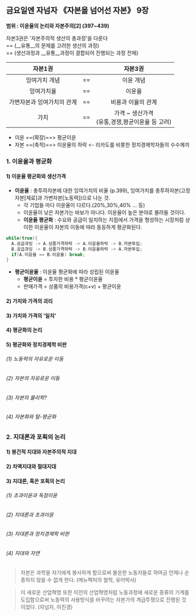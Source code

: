 
## 금요일엔 자넘자 《​자본을 넘어선 자본》 9장
__범위 : 이윤율의 논리와 자본주의[2] (397~439)__  

자본3권은 '자본주의적 생산의 총과정'을 다룬다   
== (__유통__의 문제를 고려한 생산의 과정)   
== (생산과정과 __유통__과정이 결합되어 진행되는 과정 전체)

| 자본1권 |   | 자본3권 |
|:--------------:|:-------------:|:-------------:|
| 잉여가치 개념 | == | 이윤 개념 |
| 잉여가치율 | == | 이윤율 |
| 가변자본과 잉여가치의 관계 | == | 비용과 이율의 관계 |
| 가치 | == | 가격 ~ 생산가격<br> (유통,경쟁,평균이윤율 등 고려) |

- 이윤 ==(확장)==> 평균이윤  
- 자본 ==(축적)==> 이윤율의 하락 <- 리카도를 비롯한 정치경제학자들의 수수께끼

### 1. 이윤율과 평균화  
#### 1) 이윤율 평균화와 생산가격  
- __이윤율__ : 총투하자본에 대한 잉여가치의 비율 (p.399), 잉여가치를 총투하자본(고정자본[재료]과 가변자본[노동력])으로 나눈 것.
  * 각 기업들 마다 이윤율이 다르다.(20%,30%,40% ... 등)
  * 이윤율이 낮은 자본가는 바보가 아니다. 이윤율이 높은 분야로 몰려들 것이다.
  * __이윤율 평균화__ : 수요와 공급이 일치하는 지점에서 가격을 형성하는 시장처럼 상이한 이윤율이 자본의 이동에 따라 동등하게 평균화된다.   

``` java
while(true){  
  A.공급과잉 -> A.상품가격하락 -> A.이윤율하락 -> B.자본투입;  
  B.공급과잉 -> B.상품가격하락 -> B.이윤율하락 -> A.자본투입;
  if(A.이윤율 == B.이윤율) break;
}
```  

- __평균이윤율__ : 이윤율 평균화에 따라 성립된 이윤율
  * __평균이윤__ = 투자한 비용 * 평균이윤율
  * 판매가격 = 상품의 비용가격(c+v) + 평균이윤

#### 2) 가치와 가격의 괴리


#### 3) 가치와 가격의 '일치'


#### 4) 평균화의 논리


#### 5) 평균화와 정치경제학 비판

###### (1) 노동력의 자유로운 이동

###### (2) 자본의 자유로운 이동

###### (3) 자본의 물리학?

###### (4) 자본화와 탈-평균화




### 2. 지대론과 포획의 논리  
#### 1) 봉건적 지대와 자본주의적 지대   


#### 2) 차액지대와 절대지대


#### 3) 지대론, 혹은 포획의 논리

###### (1) 초과이윤과 독점이윤

###### (2) 지대론과 초과이윤

###### (3) 지대론과 정치경제학 비판

###### (4) 지대와 자연


> 자본은 과학을 자기에게 봉사하게 함으로써 불온한 노동자들로 하여금 언제나 순종하지 않을 수 없게 한다. (메뉴팩처의 철학, 유어박사)  

> 이 새로운 산업혁명 또한 이전의 산업혁명처럼 노동과정에 새로운 종류의 기계를 도입함으로써 노동력의 사용방식을 바꾸려는 자본가의 계급투쟁으로 진행된 것이었다. (자넘자, 이진경)

